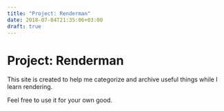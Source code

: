 ```yaml
---
title: "Project: Renderman"
date: 2018-07-04T21:35:06+03:00
draft: true
---
```


# Project: Renderman

This site is created to help me categorize and archive useful things while I learn rendering.

Feel free to use it for your own good.